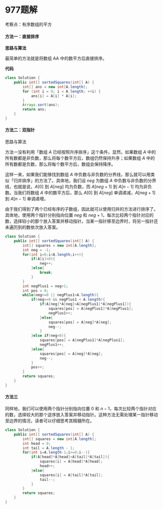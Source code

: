# 977题解
考察点：有序数组的平方

#### 方法一：直接排序

**思路与算法**

最简单的方法就是将数组 AA 中的数平方后直接排序。

**代码**

```java
class Solution {
    public int[] sortedSquares(int[] A) {
        int[] ans = new int[A.length];
        for (int i = 0; i < A.length; ++i) {
            ans[i] = A[i] * A[i];
        }
        Arrays.sort(ans);
        return ans;
    }
}
```

#### 方法二：双指针

思路与算法

方法一没有利用「数组 $A$ 已经按照升序排序」这个条件。显然，如果数组 $A$ 中的所有数都是非负数，那么将每个数平方后，数组仍然保持升序；如果数组 $A$ 中的所有数都是负数，那么将每个数平方后，数组会保持降序。

这样一来，如果我们能够找到数组 $A$ 中负数与非负数的分界线，那么就可以用类似「归并排序」的方法了。具体地，我们设 $neg$ 为数组 $A$ 中负数与非负数的分界线，也就是说，$A[0]$ 到 $A[neg]$ 均为负数，而 $A[neg+1]$ 到 $A[n−1]$ 均为非负数。当我们将数组 $A$ 中的数平方后，那么 $A[0]$ 到 $A[neg]$ 单调递减，$A[neg+1]$ 到 $A[n−1]$ 单调递增。

由于我们得到了两个已经有序的子数组，因此就可以使用归并的方法进行排序了。具体地，使用两个指针分别指向位置 $neg$ 和 $neg+1$，每次比较两个指针对应的数，选择较小的那个放入答案并移动指针。当某一指针移至边界时，将另一指针还未遍历到的数依次放入答案。

```java
class Solution {
    public int[] sortedSquares(int[] A) {
        int[] squares = new int[A.length];
        int neg = -1;
        for(int i=0;i<A.length;i++){
            if(A[i]<0){
                neg++;
            }else{
                break;
            }
        }
        int negPlus1 = neg+1;
        int pos = 0;
        while(neg>=0 || negPlus1<A.length){
            if(neg>=0 && negPlus1 < A.length){
                if(A[neg]*A[neg]>A[negPlus1]*A[negPlus1]){
                    squares[pos] = A[negPlus1]*A[negPlus1];
                    negPlus1++;
                }else{
                    squares[pos] = A[neg]*A[neg];
                    neg--;
                }
            }else if(neg<0){
                squares[pos] = A[negPlus1]*A[negPlus1];
                negPlus1++;
            }else{
                squares[pos] = A[neg]*A[neg];
                neg--;
            }
            pos++;
        }
        return squares;
    }
}

```

#### 方法三

同样地，我们可以使用两个指针分别指向位置 $0$ 和 $n−1$，每次比较两个指针对应的数，选择较大的那个逆序放入答案并移动指针。这种方法无需处理某一指针移动至边界的情况，读者可以仔细思考其精髓所在。

```java
class Solution {
    public int[] sortedSquares(int[] A) {
        int[] squares = new int[A.length];
        int head = 0;
        int tail = A.length - 1;
        for(int i=A.length-1;i>=0;i--){
            if(A[head]*A[head]>A[tail]*A[tail]){
                squares[i] = A[head]*A[head];
                head++;
            }else{
                squares[i] = A[tail]*A[tail];
                tail--;
            }
        }
        return squares;
    }
}
```

